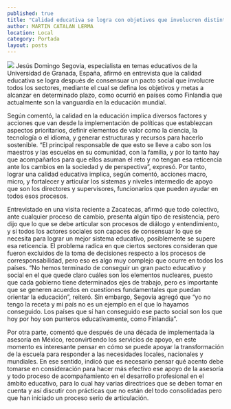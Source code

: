 ```yaml
---
published: true
title: "Calidad educativa se logra con objetivos que involucren distintos sectores: Segovia"
author: MARTIN CATALAN LERMA
location: Local
category: Portada
layout: posts
---
```


![](http://i.imgur.com/8khqPsgm.jpg)
Jesús Domingo Segovia, especialista en temas educativos de la Universidad de Granada, España, afirmó en entrevista que la calidad educativa se logra después de consensuar un pacto social que involucre todos los sectores, mediante el cual se defina los objetivos y metas a alcanzar en determinado plazo, como ocurrió en países como Finlandia que actualmente son la vanguardia en la educación mundial.

Según comentó, la calidad en la educación implica diversos factores y acciones que van desde la implementación de políticas que establezcan aspectos prioritarios, definir elementos de valor como la ciencia, la tecnología o el idioma, y generar estructuras y recursos para hacerlo sostenible.
“El principal responsable de que esto se lleve a cabo son los maestros y las escuelas en su comunidad, con la familia, y por lo tanto hay que acompañarlos para que ellos asuman el reto y no tengan esa reticencia ante los cambios en la sociedad y de perspectiva”, expresó.
Por tanto, lograr una calidad educativa implica, según comentó, acciones macro, micro, y fortalecer y articular los sistemas y niveles intermedio de apoyo que son los directores y supervisores, funcionarios que pueden ayudar en todos esos procesos.

Entrevistado en una visita reciente a Zacatecas, afirmó que todo colectivo, ante cualquier proceso de cambio, presenta algún tipo de resistencia, pero dijo que lo que se debe articular son procesos de diálogo y entendimiento, y si todos los actores sociales son capaces de consensuar lo que se necesita para lograr un mejor sistema educativo, posiblemente se supere esa reticencia.
El problema radica en que ciertos sectores consideran que fueron excluidos de la toma de decisiones respecto a los procesos de corresponsabilidad, pero eso es algo muy complejo que ocurre en todos los países.
“No hemos terminado de conseguir un gran pacto educativo y social en el que quede claro cuáles son los elementos nucleares, puesto que cada gobierno tiene determinados ejes de trabajo, pero es importante que se generen acuerdos en cuestiones fundamentales que puedan orientar la educación”, reiteró.
Sin embargo, Segovia agregó que “yo no tengo la receta y mi país no es un ejemplo en el que lo hayamos conseguido. Los países que sí han conseguido ese pacto social son los que hoy por hoy son punteros educativamente, como Finlandia”.

Por otra parte, comentó que después de una década de implementada la asesoría en México, reconvirtiendo los servicios de apoyo, en este momento es interesante pensar en cómo se puede apoyar la transformación de la escuela para responder a las necesidades locales, nacionales y mundiales.
En ese sentido, indicó que es necesario pensar qué acento debe tomarse en consideración para hacer más efectivo ese apoyo de la asesoría y todo proceso de acompañamiento en el desarrollo profesional en el ámbito educativo, para lo cual hay varias directrices que se deben tomar en cuenta y así discutir con prácticas que no están del todo consolidadas pero que han iniciado un proceso serio de articulación.
